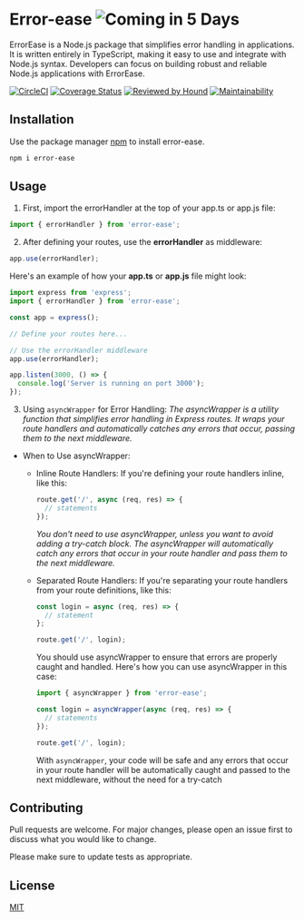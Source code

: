 # Error-ease ![Coming in 5 Days](https://img.shields.io/badge/Coming%20in-5%20Days-brightgreen)

ErrorEase is a Node.js package that simplifies error handling in applications. It is written entirely in TypeScript, making it easy to use and integrate with Node.js syntax. Developers can focus on building robust and reliable Node.js applications with ErrorEase.

[![CircleCI](https://dl.circleci.com/status-badge/img/gh/leandreAlly/error-ease/tree/main.svg?style=svg)](https://dl.circleci.com/status-badge/redirect/gh/leandreAlly/error-ease/tree/main) [![Coverage Status](https://coveralls.io/repos/github/leandreAlly/error-ease/badge.svg?branch=main)](https://coveralls.io/github/leandreAlly/error-ease?branch=main) [![Reviewed by Hound](https://img.shields.io/badge/Reviewed_by-Hound-8E64B0.svg)](https://houndci.com) [![Maintainability](https://api.codeclimate.com/v1/badges/97521bc99b33b8684e9e/maintainability)](https://codeclimate.com/github/leandreAlly/error-ease/maintainability)

## Installation

Use the package manager [npm](https://www.npmjs.com/package/error-ease) to install error-ease.

```bash
npm i error-ease
```

## Usage

1.  First, import the errorHandler at the top of your app.ts or app.js file:

```javascript
import { errorHandler } from 'error-ease';
```

2. After defining your routes, use the **errorHandler** as middleware:

```javascript
app.use(errorHandler);
```

Here's an example of how your **app.ts** or **app.js** file might look:

```javascript
import express from 'express';
import { errorHandler } from 'error-ease';

const app = express();

// Define your routes here...

// Use the errorHandler middleware
app.use(errorHandler);

app.listen(3000, () => {
  console.log('Server is running on port 3000');
});
```

3. Using `asyncWrapper` for Error Handling:
   _The asyncWrapper is a utility function that simplifies error handling in Express routes. It wraps your route handlers and automatically catches any errors that occur, passing them to the next middleware._

- When to Use asyncWrapper:

  - Inline Route Handlers:
    If you're defining your route handlers inline, like this:
    ```javascript
    route.get('/', async (req, res) => {
      // statements
    });
    ```
    _You don't need to use asyncWrapper, unless you want to avoid adding a try-catch block. The asyncWrapper will automatically catch any errors that occur in your route handler and pass them to the next middleware._
  - Separated Route Handlers:
    If you're separating your route handlers from your route definitions, like this:

    ```javascript
    const login = async (req, res) => {
      // statement
    };

    route.get('/', login);
    ```

    You should use asyncWrapper to ensure that errors are properly caught and handled. Here's how you can use asyncWrapper in this case:

    ```javascript
    import { asyncWrapper } from 'error-ease';

    const login = asyncWrapper(async (req, res) => {
      // statements
    });

    route.get('/', login);
    ```

    With `asyncWrapper`, your code will be safe and any errors that occur in your route handler will be automatically caught and passed to the next middleware, without the need for a try-catch

<!-- ## Using asyncWrapper for Error Handling

The `asyncWrapper` is a utility function that simplifies error handling in Express routes. It wraps your route handlers and automatically catches any errors that occur, passing them to the next middleware. -->

<!-- ### When to Use asyncWrapper:

#### Inline Route Handlers

If you're defining your route handlers inline, like this:

```typescript
route.get('/', async (req, res) => {
  // statements
});
```

You don't need to use `asyncWrapper`, unless you want to avoid adding a try-catch block. The `asyncWrapper` will automatically catch any errors that occur in your route handler and pass them to the next middleware.

#### Separated Route Handlers

If you're separating your route handlers from your route definitions, like this:

```typescript
const login = async (req, res) => {
  // statements
};

route.get('/', login);
```

You should use `asyncWrapper` to ensure that errors are properly caught and handled. Here's how you can use `asyncWrapper` in this case:

```typescript
import { asyncWrapper } from 'error-ease';

const login = asyncWrapper(async (req, res) => {
  // statements
});

route.get('/', login);
```

With `asyncWrapper`, your code will be safe and any errors that occur in your route handler will be automatically caught and passed to the next middleware, without the need for a try-catch block. -->

## Contributing

Pull requests are welcome. For major changes, please open an issue first
to discuss what you would like to change.

Please make sure to update tests as appropriate.

## License

[MIT](https://choosealicense.com/licenses/mit/)
